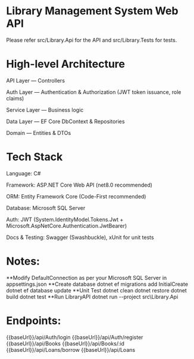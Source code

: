 Library Management System Web API
===================================
Please refer src/Library.Api for the API and src/Library.Tests for tests.

High-level Architecture
========================================================================
API Layer — Controllers

Auth Layer — Authentication & Authorization (JWT token issuance, role claims)

Service Layer — Business logic

Data Layer — EF Core DbContext & Repositories

Domain — Entities & DTOs

Tech Stack
================================================
Language: C#

Framework: ASP.NET Core Web API (net8.0 recommended)

ORM: Entity Framework Core (Code-First recommended)

Database: Microsoft SQL Server

Auth: JWT (System.IdentityModel.Tokens.Jwt + Microsoft.AspNetCore.Authentication.JwtBearer)

Docs & Testing: Swagger (Swashbuckle), xUnit for unit tests

Notes:
============================================================
**Modify DefaultConnection as per your Microsoft SQL Server in appsettings.json
**Create database
dotnet ef migrations add InitialCreate
dotnet ef database update
**Unit Test
dotnet clean
dotnet restore
dotnet build
dotnet test
**Run LibraryAPI
dotnet run --project src\Library.Api

Endpoints:
============================================================
{{baseUrl}}/api/Auth/login
{{baseUrl}}/api/Auth/register
{{baseUrl}}/api/Books
{{baseUrl}}/api/Books/:id
{{baseUrl}}/api/Loans/borrow
{{baseUrl}}/api/Loans



